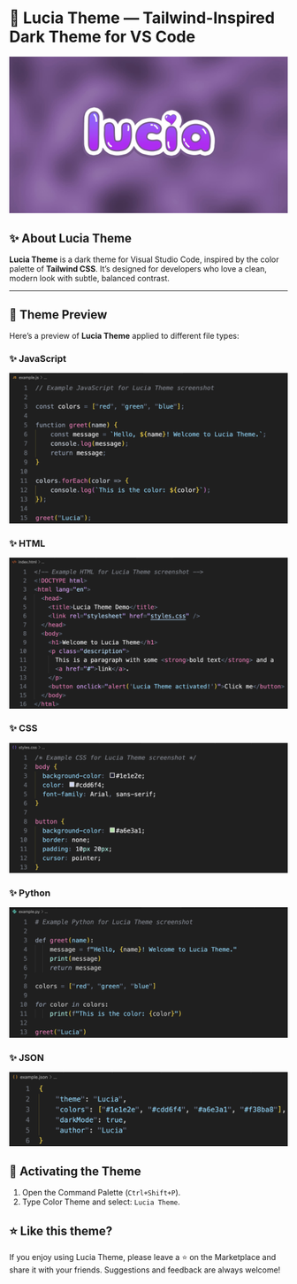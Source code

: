 # 🌙 Lucia Theme — Tailwind-Inspired Dark Theme for VS Code

![Lucia Theme Banner](https://github.com/lucialv/lucia-dev.com/blob/main/public/og.jpg?raw=true)  


## ✨ About Lucia Theme

**Lucia Theme** is a dark theme for Visual Studio Code, inspired by the color palette of **Tailwind CSS**. It’s designed for developers who love a clean, modern look with subtle, balanced contrast.

---

## 🎨 Theme Preview

Here’s a preview of **Lucia Theme** applied to different file types:

### ✨ JavaScript
![JavaScript Preview](https://github.com/lucialv/Lucia-Theme/blob/main/pics/js.png?raw=true)

### ✨ HTML
![HTML Preview](https://github.com/lucialv/Lucia-Theme/blob/main/pics/html.png?raw=true)

### ✨ CSS
![CSS Preview](https://github.com/lucialv/Lucia-Theme/blob/main/pics/css.png?raw=true)

### ✨ Python
![Python Preview](https://github.com/lucialv/Lucia-Theme/blob/main/pics/py.png?raw=true)

### ✨ JSON
![JSON Preview](https://github.com/lucialv/Lucia-Theme/blob/main/pics/json.png?raw=true)

## 🌈 Activating the Theme

1. Open the Command Palette (`Ctrl+Shift+P`).
2. Type Color Theme and select: `Lucia Theme`.

## ⭐ Like this theme?

If you enjoy using Lucia Theme, please leave a ⭐ on the Marketplace and share it with your friends. Suggestions and feedback are always welcome!